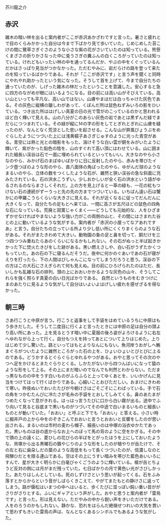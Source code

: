 <!--
title: 槍ヶ岳に登った記
index: false
noindex: true
url: /yarigatake
published: 1890-03-03 20:21
modified: 1890-03-03 20:21
-->

芥川龍之介

## 赤沢

雑木の暗い林を出ると案内者がここが赤沢あかざわですと言った。暑さと疲れとで目のくらみかかった自分は今まで下ばかり見て歩いていた。じめじめした苔こけの間に鷺草さぎぐさのような小さな紫の花がさいていたのは知っている。熊笹くまざさの折りかさなった中に兎うさぎの糞ふんの白くころがっていたのは知っている。けれどもいったい林の中を通ってるんだか、やぶの中をくぐっているんだかはさっぱり見当がつかなかった。ただむやみに、岩だらけの路を登って来たのを知っているばかりである。それが「ここが赤沢です」と言う声を聞くと同時にやれやれ助かったという気になった。そうして首を上げて、今まで自分たちの通っていたのが、しげった雑木の林だったということを意識した。安心すると急に四方のながめが眼にはいるようになる。目の前には高い山がそびえている。高い山といっても平凡な、高い山ではない。山膚やまはだは白っちゃけた灰色である。その灰色に縦横の皺しわがあって、くぼんだ所は鼠色ねずみいろの影をひいている。つき出た所ははげしい真夏の日の光で雪がのこっているのかと思われるほど白く輝いて見える。山の八分がこのあらい灰色の岩であとは黒ずんだ緑でまだらにつつまれている。その緑が縦にＭの字の形をしてとぎれとぎれに山膚を縫ったのが、なんとなく荒涼とした思いを起させる。こんな山が屏風びょうぶをめぐらしたようにつづいた上には浅黄繻子あさぎじゅすのように光った青空がある。青空には熱と光との暗影をもった、溶けそうな白い雲が銅をみがいたように輝いて、紫がかった鉛色の陰を、山のすぐれて高い頂にはわせている。山に囲まれた細長い渓谷は石で一面に埋められているといってもいい。大きなのやら小さなのやら、みかげ石のまばゆいばかりに日に反射したのやら、赤みを帯びたインク壺つぼのような形のやら、直八面体の角ばったのやら、ゆがんだ球のようなまるいのやら、立体の数をつくしたような石が、雑然と狭い渓谷の急な斜面に充みたされている。石の洪水こうずい。少しおかしいが全く石の洪水という語がゆるされるのならまさしくそれだ。上の方を見上げると一草の緑も、一花の紅もつけない石の連続がずーうっと先の先の方までつづいている。いちばん遠い石は蟹かにの甲羅こうらくらいな大きさに見える。それが近くなるに従ってだんだんに大きくなって、自分たちの足もとへ来ては、一間に高さが五尺ほどの鼠色の四角な石になっている。荒廃と寂寞じゃくまく――どうしても元始的な、人をひざまずかせなければやまないような強い力がこの両側の山と、その間にはさまれた谷との上に動いているような気がする。案内者が「赤沢の小屋ってなアあれですあ」と言う。自分たちの立っている所より少し低い所にくくりまくらのような石がある。それがまたきわめて大きい。動物園の象の足と鼻を切って、胴だけを三つ四つつみ重ねたらあのくらいになるかもしれない。その石がぬっと半ば起きかかった下に焚火たきびをした跡がある。黒い燃えさしや、白い石がうずたかくつもっていた。あの石の下に寝るんだそうだ。夜中に何かのぐあいであの石が寝がえりを打ったら、下の人間はぴしゃんこになってしまうだろうと思う。渓谷の下の方はこの大石にさえぎられて何も見えぬ。目の前にひろげられたのはただ、長いしかも乱雑な石の排列、頭の上におおいかかるような灰色の山々、そうしてこれらを強く照らす真夏の白い日光ばかりである。
自然というものをむきつけにまのあたりに見るような気がして自分はいよいよはげしい疲れを感ぜざるを得なかった。

## 朝三時

さあ行こうと中原が言う。行こうと返事をして手袋をはめているうちに中原はもう歩きだした。そうして二度目に行くよと言ったときには中原の足は自分の頭より高い所にあった。上を見るとうす暗い中に夏服の後ろ姿がよろけるように右左へゆれながら上って行く。自分もつえを持ってあとについて上りはじめた。上りはじめて少し驚いた。路といってはもとよりなんにもない。魚河岸うおがしへ鮪まぐろがついたように雑然ところがった石の上を、ひょいひょいとびとびに上るのである。どうかするとぐらぐらとゆれるやつがある。おやと思ってその次のやつへ足をかけるとまたぐらりとくる。しかたがないから四つんばいになって猿のような形をして上る。その上にまだ暗いのでなんでも判然とわからない。ただまっ黒なものの中をうす白いものがふらふらと上ってゆくあとを、いいかげんに見当をつけてはって行くばかりである。心細いことおびただしい。おまけにきわめて寒い。昨夜ぬいでおいたたびが今朝けさはごそごそにこわばっている。手で石の角をつかむたんびに冷たさが毛糸の手袋をとおしてしみてくる。鼻のあたまがつめたくなって息がきれる。はっはっ言うたびに口から白い霧が出る。途中でふり向いて見ると谷底まで黒いものがつづいてその中途で白いまるいものと細長いものとが動いていた。「おおい」と呼ぶと下でも「おおい」と答える。小さい時に掘井戸の上から中をのぞきこんでおおいと言うとおおいと反響をしたのが思い出される。まるいのは市村の麦わら帽子、細長いのは中塚の浴衣ゆかたであった。黒いものは谷の底からなお上へのぼって馬の背のように空をかぎる。その中で頭の上の遠くに、菱ひしの花びらの半ばをとがったほうを上にしておいたような、貝塚から出る黒曜石の鏃やじりのような形をしたのが槍やりが岳たけで、その左と右に歯朶しだの葉のような高低をもって長くつづいたのが、信濃しなのと飛騨ひだとを限る連山である。空はその上にうすい暗みを帯びた藍色あいいろにすんで、星が大きく明らかに白毫びゃくごうのように輝いている。槍が岳とちょうど反対の側には月がまだ残っていた。七日ばかりの月で黄色い光がさびしかった。あたりはしんとしている。死のしずけさという思いが起ってくる。石をふみ落すとからからという音がしばらくきこえて、やがてまたもとの静けさに返ってしまう。路が偃松はいまつの中へはいると、歩くたびに湿っぽい鈍い重い音ががさりがさりとする。ふいにギャアという声がした。おやと思うと案内者が「雷鳥です」と言った。形は見えない。ただやみの中から鋭い声をきいただけである。人をのろうのかもしれない。静かな、恐れをはらんだ絶嶺ぜつれいの大気を貫いて思わずもきいた雷鳥の声は、なんとなくあるシンボルでもあるような気がした。
